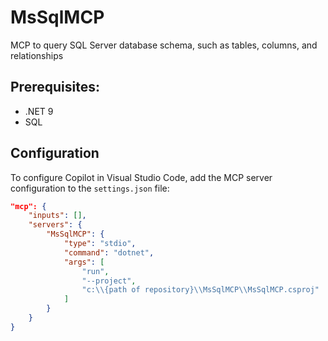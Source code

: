 # MsSqlMCP
MCP to query SQL Server database schema, such as tables, columns, and relationships

## Prerequisites:
- .NET 9
- SQL

## Configuration
To configure Copilot in Visual Studio Code, add the MCP server configuration to the `settings.json` file:

```json
"mcp": {
    "inputs": [],
    "servers": {
        "MsSqlMCP": {
            "type": "stdio",
            "command": "dotnet",
            "args": [
                "run",
                "--project",
                "c:\\{path of repository}\\MsSqlMCP\\MsSqlMCP.csproj"
            ]
        }
    }
}
